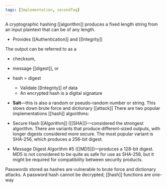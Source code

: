 ```yaml
---
tags: [Implementation, secondTag]
---
```

A cryptographic hashing [[algorithm]] produces a fixed length string from an input plaintext that can be of any length.
- Provides [[Authentication]] and [[Integrity]]

The output can be referred to as a 
- checksum, 
- message [[digest]], or 
- hash = digest
	- Validate [[Integrity]] of data
	- An encrypted hash is a digital signature

- **Salt**—this is also a random or pseudo-random number or string. This slows down brute force and dictionary [[attack]]
There are two popular implementations [[hash]] algorithms:

-   Secure Hash [[Algorithm]] ([[SHA]])—considered the strongest algorithm. There are variants that produce different-sized outputs, with longer digests considered more secure. The most popular variant is SHA-256, which produces a 256-bit digest.
-   Message Digest Algorithm #5 ([[MD5]])—produces a 128-bit digest. MD5 is not considered to be quite as safe for use as SHA-256, but it might be required for compatibility between security products.

Passwords stored as hashes are vulnerable to brute force and dictionary attacks. A password hash cannot be decrypted; [[hash]] functions are one-way